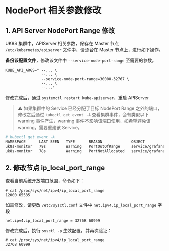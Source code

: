 # NodePort 相关参数修改

## 1. API Server NodePort Range 修改

UK8S 集群中，APIServer 相关参数，保存在 Master 节点 `/etc/kubernetes/apiserver` 文件中，请逐台在 Master 节点上，进行如下操作。

**备份该配置文件**，修改该文件中 `--service-node-port-range` 至需要的参数。

```
KUBE_API_ARGS=" --... \
                --... \
                --service-node-port-range=30000-32767 \
                --... \
                --..."
```

修改完成后，通过 `systemctl restart kube-apiserver`，重启 APIServer

> ⚠️ 如果集群中的 Service 已经分配了目标 NodePort Range 之外的端口，修改之后通过 `kubectl get event -A` 查看集群事件，会有类似以下 warning
> 事件产生，warning 事件不影响该端口使用，如希望避免该 warning，需要重建该 Service。

```bash
# kubectl get event -A
NAMESPACE      LAST SEEN   TYPE      REASON             OBJECT                         MESSAGE
uk8s-monitor   79s         Warning   PortOutOfRange     service/grafana                Port 34840 is not within the port range 30000-32767; please recreate service
uk8s-monitor   78s         Warning   PortNotAllocated   service/grafana                Port 34840 is not allocated; repairing
```

## 2. 修改节点 ip_local_port_range

查看当前系统开放端口范围，命令如下：

```
# cat /proc/sys/net/ipv4/ip_local_port_range 
12000 65535
```

如需修改，请更改 `/etc/sysctl.conf` 文件中 `net.ipv4.ip_local_port_range` 字段

```
net.ipv4.ip_local_port_range = 32768 60999
```

修改完成后，执行 `sysctl -p` 生效配置，并再次验证：

```
# cat /proc/sys/net/ipv4/ip_local_port_range 
32768 60999
```
